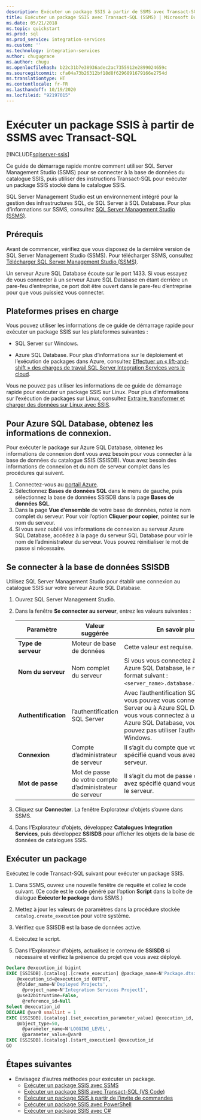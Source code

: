 ```yaml
---
description: Exécuter un package SSIS à partir de SSMS avec Transact-SQL
title: Exécuter un package SSIS avec Transact-SQL (SSMS) | Microsoft Docs
ms.date: 05/21/2018
ms.topic: quickstart
ms.prod: sql
ms.prod_service: integration-services
ms.custom: ''
ms.technology: integration-services
author: chugugrace
ms.author: chugu
ms.openlocfilehash: b22c31b7e38936adec2ac7355912e2899024659c
ms.sourcegitcommit: cfa04a73b26312bf18d8f6296891679166e2754d
ms.translationtype: HT
ms.contentlocale: fr-FR
ms.lasthandoff: 10/19/2020
ms.locfileid: "92197015"
---
```

# <a name="run-an-ssis-package-from-ssms-with-transact-sql"></a>Exécuter un package SSIS à partir de SSMS avec Transact-SQL

[!INCLUDE[sqlserver-ssis](../includes/applies-to-version/sqlserver-ssis.md)]


Ce guide de démarrage rapide montre comment utiliser SQL Server Management Studio (SSMS) pour se connecter à la base de données du catalogue SSIS, puis utiliser des instructions Transact-SQL pour exécuter un package SSIS stocké dans le catalogue SSIS.

SQL Server Management Studio est un environnement intégré pour la gestion des infrastructures SQL, de SQL Server à SQL Database. Pour plus d’informations sur SSMS, consultez [SQL Server Management Studio (SSMS)](../ssms/sql-server-management-studio-ssms.md).

## <a name="prerequisites"></a>Prérequis

Avant de commencer, vérifiez que vous disposez de la dernière version de SQL Server Management Studio (SSMS). Pour télécharger SSMS, consultez [Télécharger SQL Server Management Studio (SSMS)](../ssms/download-sql-server-management-studio-ssms.md).

Un serveur Azure SQL Database écoute sur le port 1433. Si vous essayez de vous connecter à un serveur Azure SQL Database en étant derrière un pare-feu d’entreprise, ce port doit être ouvert dans le pare-feu d’entreprise pour que vous puissiez vous connecter.

## <a name="supported-platforms"></a>Plateformes prises en charge

Vous pouvez utiliser les informations de ce guide de démarrage rapide pour exécuter un package SSIS sur les plateformes suivantes :

-   SQL Server sur Windows.

-   Azure SQL Database. Pour plus d’informations sur le déploiement et l’exécution de packages dans Azure, consultez [Effectuer un « lift-and-shift » des charges de travail SQL Server Integration Services vers le cloud](lift-shift/ssis-azure-lift-shift-ssis-packages-overview.md).

Vous ne pouvez pas utiliser les informations de ce guide de démarrage rapide pour exécuter un package SSIS sur Linux. Pour plus d’informations sur l’exécution de packages sur Linux, consultez [Extraire, transformer et charger des données sur Linux avec SSIS](../linux/sql-server-linux-migrate-ssis.md).

## <a name="for-azure-sql-database-get-the-connection-info"></a>Pour Azure SQL Database, obtenez les informations de connexion.

Pour exécuter le package sur Azure SQL Database, obtenez les informations de connexion dont vous avez besoin pour vous connecter à la base de données du catalogue SSIS (SSISDB). Vous avez besoin des informations de connexion et du nom de serveur complet dans les procédures qui suivent.

1. Connectez-vous au [portail Azure](https://portal.azure.com/).
2. Sélectionnez **Bases de données SQL** dans le menu de gauche, puis sélectionnez la base de données SSISDB dans la page **Bases de données SQL**. 
3. Dans la page **Vue d’ensemble** de votre base de données, notez le nom complet du serveur. Pour voir l’option **Cliquer pour copier**, pointez sur le nom du serveur. 
4. Si vous avez oublié vos informations de connexion au serveur Azure SQL Database, accédez à la page du serveur SQL Database pour voir le nom de l’administrateur du serveur. Vous pouvez réinitialiser le mot de passe si nécessaire.

## <a name="connect-to-the-ssisdb-database"></a>Se connecter à la base de données SSISDB

Utilisez SQL Server Management Studio pour établir une connexion au catalogue SSIS sur votre serveur Azure SQL Database. 

1. Ouvrez SQL Server Management Studio.

2. Dans la fenêtre **Se connecter au serveur**, entrez les valeurs suivantes :

   | Paramètre       | Valeur suggérée | En savoir plus | 
   | ------------ | ------------------ | ------------------------------------------------- | 
   | **Type de serveur** | Moteur de base de données | Cette valeur est requise. |
   | **Nom du serveur** | Nom complet du serveur | Si vous vous connectez à un serveur Azure SQL Database, le nom est au format suivant : `<server_name>.database.windows.net`. |
   | **Authentification** | l’authentification SQL Server | Avec l’authentification SQL Server, vous pouvez vous connecter à SQL Server ou à Azure SQL Database. Si vous vous connectez à un serveur Azure SQL Database, vous ne pouvez pas utiliser l’authentification Windows. |
   | **Connexion** | Compte d’administrateur de serveur | Il s’agit du compte que vous avez spécifié quand vous avez créé le serveur. |
   | **Mot de passe** | Mot de passe de votre compte d’administrateur de serveur | Il s’agit du mot de passe que vous avez spécifié quand vous avez créé le serveur. |

3.  Cliquez sur **Connecter**. La fenêtre Explorateur d’objets s’ouvre dans SSMS.

4. Dans l’Explorateur d’objets, développez **Catalogues Integration Services**, puis développez **SSISDB** pour afficher les objets de la base de données de catalogues SSIS.

## <a name="run-a-package"></a>Exécuter un package
Exécutez le code Transact-SQL suivant pour exécuter un package SSIS.

1.  Dans SSMS, ouvrez une nouvelle fenêtre de requête et collez le code suivant. (Ce code est le code généré par l’option **Script** dans la boîte de dialogue **Exécuter le package** dans SSMS.)

2.  Mettez à jour les valeurs de paramètres dans la procédure stockée `catalog.create_execution` pour votre système.

3.  Vérifiez que SSISDB est la base de données active.

4.  Exécutez le script.

5. Dans l’Explorateur d’objets, actualisez le contenu de **SSISDB** si nécessaire et vérifiez la présence du projet que vous avez déployé.

```sql
Declare @execution_id bigint
EXEC [SSISDB].[catalog].[create_execution] @package_name=N'Package.dtsx',
    @execution_id=@execution_id OUTPUT,
    @folder_name=N'Deployed Projects',
      @project_name=N'Integration Services Project1',
    @use32bitruntime=False,
      @reference_id=Null
Select @execution_id
DECLARE @var0 smallint = 1
EXEC [SSISDB].[catalog].[set_execution_parameter_value] @execution_id,
    @object_type=50,
      @parameter_name=N'LOGGING_LEVEL',
      @parameter_value=@var0
EXEC [SSISDB].[catalog].[start_execution] @execution_id
GO
```

## <a name="next-steps"></a>Étapes suivantes
- Envisagez d’autres méthodes pour exécuter un package.
    - [Exécuter un package SSIS avec SSMS](./ssis-quickstart-run-ssms.md)
    - [Exécuter un package SSIS avec Transact-SQL (VS Code)](ssis-quickstart-run-tsql-vscode.md)
    - [Exécuter un package SSIS à partir de l’invite de commandes](./ssis-quickstart-run-cmdline.md)
    - [Exécuter un package SSIS avec PowerShell](ssis-quickstart-run-powershell.md)
    - [Exécuter un package SSIS avec C#](./ssis-quickstart-run-dotnet.md)